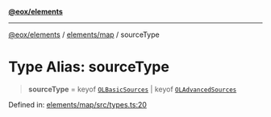 [**@eox/elements**](../../../README.md)

***

[@eox/elements](../../../modules.md) / [elements/map](../README.md) / sourceType

# Type Alias: sourceType

> **sourceType** = keyof [`OLBasicSources`](OLBasicSources.md) \| keyof [`OLAdvancedSources`](OLAdvancedSources.md)

Defined in: [elements/map/src/types.ts:20](https://github.com/EOX-A/EOxElements/blob/ca51b63a9bb0be7232536206856b85340431bcbd/elements/map/src/types.ts#L20)
